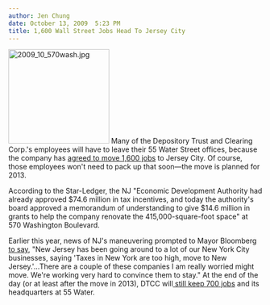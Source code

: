 ```yaml
---
author: Jen Chung
date: October 13, 2009  5:23 PM
title: 1,600 Wall Street Jobs Head To Jersey City
---
```


<p><span class="mt-enclosure mt-enclosure-image" style="display: inline;"> <img alt="2009_10_570wash.jpg" src="https://web.archive.org/web/20110811062652im_/http://gothamist.com/attachments/jen/2009_10_570wash.jpg" width="200" height="187" class="image-left"> </span>Many of the Depository Trust and Clearing Corp.&apos;s employees will have to leave their 55 Water Street offices, because the company has <a href="https://web.archive.org/web/20110811062652/http://www.nj.com/business/index.ssf/2009/10/wall_street_firm_to_move_1600.html">agreed to move 1,600 jobs</a> to Jersey City.  Of course, those employees won&apos;t need to pack up that soon&#x2014;the move is planned for 2013.  </p>

<p>According to the Star-Ledger, the NJ &quot;Economic Development Authority had already approved $74.6 million in tax incentives, and today the authority&apos;s board approved a memorandum of understanding to give $14.6 million in grants to help the company renovate the 415,000-square-foot space&quot; at 570 Washington Boulevard.</p>

<p>Earlier this year, news of NJ&apos;s maneuvering prompted to Mayor Bloomberg <a href="https://web.archive.org/web/20110811062652/http://gothamist.com/2009/02/21/nyc_watches_its_back_as_nj_tries_to.php">to say</a>, &quot;New Jersey has been going around to a lot of our New York City businesses, saying &apos;Taxes in New York are too high, move to New Jersey.&apos;...There are a couple of these companies I am really worried might move. We&apos;re working very hard to convince them to stay.&quot; At the end of the day (or at least after the move in 2013), DTCC will<a href="https://web.archive.org/web/20110811062652/http://cityroom.blogs.nytimes.com/2009/10/13/jersey-city-lures-1600-jobs-from-lower-manhattan/"> still keep 700 jobs</a> and its headquarters at 55 Water.</p>